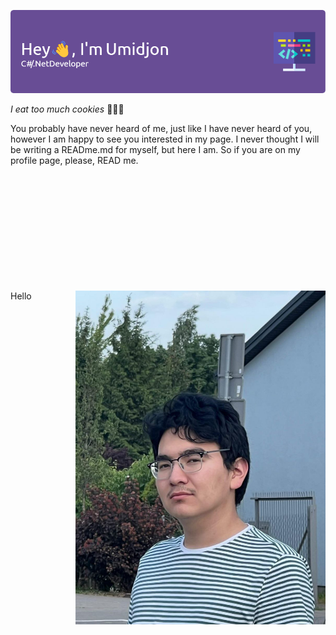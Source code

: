 ![Header](./github-header-image.png)

_I eat too much cookies_ 🍪🍪🍪

You probably have never heard of me, just like I have never heard of you, however I am happy to see you interested in my page.
I never thought I will be writing a READme.md for myself, but here I am. So if you are on my profile page, please, READ me.  
  
  
<div style="margin-top: 200px;">
    <img align="right" width="400" src="./photo_2023-10-13_17-47-31.jpg" />
</div>
Hello